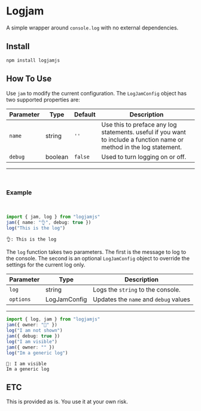 # Logjam

A simple wrapper around `console.log` with no external dependencies.

## Install

`npm install logjamjs`

## How To Use

Use `jam` to modify the current configuration. The `LogJamConfig` object has two supported properties are:

| Parameter | Type    | Default | Description                                                                                                           |
| --------- | ------- | ------- | --------------------------------------------------------------------------------------------------------------------- |
| `name`    | string  | `''`    | Use this to preface any log statements. useful if you want to include a function name or method in the log statement. |
| `debug`   | boolean | `false` | Used to turn logging on or off.                                                                                       |

---

<br/>

### Example

<br/>

```typescript
import { jam, log } from "logjamjs"
jam({ name: "👌", debug: true })
log("This is the log")
```

```terminal
👌: This is the log
```

The `log` function takes two parameters. The first is the message to log to the console. The second is an optional `LogJamConfig` object to override the settings for the current log only.

| Parameter | Type         | Description                           |
| --------- | ------------ | ------------------------------------- |
| `log`     | string       | Logs the `string` to the console.     |
| `options` | LogJamConfig | Updates the `name` and `debug` values |

---

```typescript
import { log, jam } from "logjamjs"
jam({ owner: "🙊" })
log("I am not shown")
jam({ debug: true })
log("I am visible")
jam({ owner: "" })
log("Im a generic log")
```

```terminal
🙊: I am visible
Im a generic log
```

## ETC

This is provided as is. You use it at your own risk.
